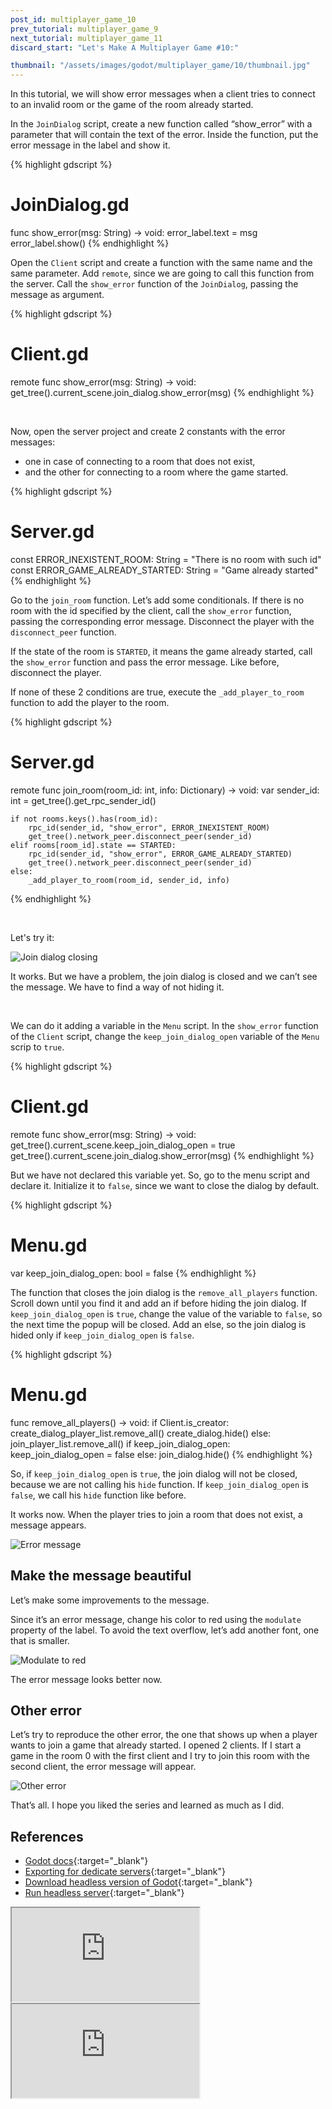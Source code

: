 ```yaml
---
post_id: multiplayer_game_10
prev_tutorial: multiplayer_game_9
next_tutorial: multiplayer_game_11
discard_start: "Let's Make A Multiplayer Game #10:"

thumbnail: "/assets/images/godot/multiplayer_game/10/thumbnail.jpg"
---
```



In this tutorial, we will show error messages when a client tries to connect to an invalid room or the game of the room already started.

<!--more-->


In the `JoinDialog` script, create a new function called “show_error” with a parameter that will contain the text of the error. Inside the function, put the error message in the label and show it.

{% highlight gdscript %}
# JoinDialog.gd

func show_error(msg: String) -> void:
	error_label.text = msg
	error_label.show()
{% endhighlight %}

Open the `Client` script and create a function with the same name and the same parameter. Add `remote`, since we are going to call this function from the server. Call the `show_error` function of the `JoinDialog`, passing the message as argument.

{% highlight gdscript %}
# Client.gd

remote func show_error(msg: String) -> void:
	get_tree().current_scene.join_dialog.show_error(msg)
{% endhighlight %}

<br>


Now, open the server project and create 2 constants with the error messages:
* one in case of connecting to a room that does not exist,
* and the other for connecting to a room where the game started.

{% highlight gdscript %}
# Server.gd

const ERROR_INEXISTENT_ROOM: String = "There is no room with such id"
const ERROR_GAME_ALREADY_STARTED: String = "Game already started"
{% endhighlight %}

Go to the `join_room` function. Let’s add some conditionals. If there is no room with the id specified by the client, call the `show_error` function, passing the corresponding error message. Disconnect the player with the `disconnect_peer` function.

If the state of the room is `STARTED`, it means the game already started, call the `show_error` function and pass the error message. Like before, disconnect the player.

If none of these 2 conditions are true, execute the `_add_player_to_room` function to add the player to the room.

{% highlight gdscript %}
# Server.gd

remote func join_room(room_id: int, info: Dictionary) -> void:
	var sender_id: int = get_tree().get_rpc_sender_id()
	
	if not rooms.keys().has(room_id):
		rpc_id(sender_id, "show_error", ERROR_INEXISTENT_ROOM)
		get_tree().network_peer.disconnect_peer(sender_id)
	elif rooms[room_id].state == STARTED:
		rpc_id(sender_id, "show_error", ERROR_GAME_ALREADY_STARTED)
		get_tree().network_peer.disconnect_peer(sender_id)
	else:
		_add_player_to_room(room_id, sender_id, info)
{% endhighlight %}

<br>

Let's try it:

![Join dialog closing](/assets/images/godot/multiplayer_game/10/join_dialog_closing.gif)


It works. But we have a problem, the join dialog is closed and we can’t see the message. We have to find a way of not hiding it.

<br>


We can do it adding a variable in the `Menu` script. In the `show_error` function of the `Client` script, change the `keep_join_dialog_open` variable of the `Menu` scrip to `true`.

{% highlight gdscript %}
# Client.gd

remote func show_error(msg: String) -> void:
	get_tree().current_scene.keep_join_dialog_open = true
	get_tree().current_scene.join_dialog.show_error(msg)
{% endhighlight %}

But we have not declared this variable yet. So, go to the menu script and declare it. Initialize it to `false`, since we want to close the dialog by default.

{% highlight gdscript %}
# Menu.gd

var keep_join_dialog_open: bool = false
{% endhighlight %}

The function that closes the join dialog is the `remove_all_players` function. Scroll down until you find it and add an if before hiding the join dialog. If `keep_join_dialog_open` is `true`, change the value of the variable to `false`, so the next time the popup will be closed. Add an else, so the join dialog is hided only if `keep_join_dialog_open` is `false`.

{% highlight gdscript %}
# Menu.gd

func remove_all_players() -> void:
	if Client.is_creator:
		create_dialog_player_list.remove_all()
		create_dialog.hide()
	else:
		join_player_list.remove_all()
		if keep_join_dialog_open:
			keep_join_dialog_open = false
		else:
			join_dialog.hide()
{% endhighlight %}

So, if `keep_join_dialog_open` is `true`, the join dialog will not be closed, because we are not calling his `hide` function. If `keep_join_dialog_open` is `false`, we call his `hide` function like before.

It works now. When the player tries to join a room that does not exist, a message appears.

![Error message](/assets/images/godot/multiplayer_game/10/error_message.gif)



## Make the message beautiful

Let’s make some improvements to the message.


Since it’s an error message, change his color to red using the `modulate` property of the label. To avoid the text overflow, let’s add another font, one that is smaller.

![Modulate to red](/assets/images/godot/multiplayer_game/10/modulate_to_red.jpg)

The error message looks better now.


## Other error

Let’s try to reproduce the other error, the one that shows up when a player wants to join a game that already started. I opened 2 clients. If I start a game in the room 0 with the first client and I try to join this room with the second client, the error message will appear.

![Other error](/assets/images/godot/multiplayer_game/10/other_error.gif)


That’s all. I hope you liked the series and learned as much as I did.


## References
* [Godot docs](https://docs.godotengine.org/en/stable/tutorials/networking/high_level_multiplayer.html){:target="_blank"}
* [Exporting for dedicate servers](https://docs.godotengine.org/en/stable/tutorials/export/exporting_for_dedicated_servers.html#doc-exporting-for-dedicated-servers){:target="_blank"}
* [Download headless version of Godot](https://godotengine.org/download/server){:target="_blank"}
* [Run headless server](https://godotengine.org/qa/11251/how-to-export-the-project-for-server){:target="_blank"}


<div id="tutorial-videos">
    <iframe id="odysee-iframe" src="https://odysee.com/$/embed/@Matinator:c/let&#039;s-make-a-godot-multiplayer-game-10:0?r=5dDZJPgbdny6EiKLsWtNXNwnM936b7gf" allowfullscreen></iframe>
    <iframe id="youtube-iframe" src="https://www.youtube.com/embed/0n_HwyK9Cxs" allowfullscreen></iframe>
</div>